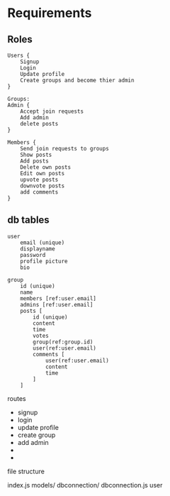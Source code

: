 # Requirements

## Roles
```
Users {
    Signup
    Login
    Update profile
    Create groups and become thier admin
}

Groups:
Admin {
    Accept join requests
    Add admin
    delete posts
}

Members {
    Send join requests to groups
    Show posts
    Add posts
    Delete own posts
    Edit own posts
    upvote posts
    downvote posts
    add comments
}
```

## db tables
```
user
    email (unique)
    displayname
    password
    profile picture
    bio

group
    id (unique)
    name
    members [ref:user.email]
    admins [ref:user.email]
    posts [
        id (unique)
        content
        time
        votes
        group(ref:group.id)
        user(ref:user.email)
        comments [
            user(ref:user.email)
            content
            time
        ]
    ]

```
routes
- signup
- login
- update profile
- create group
- add admin
- 
- 

file structure

index.js
models/
    dbconnection/
        dbconnection.js
    user

